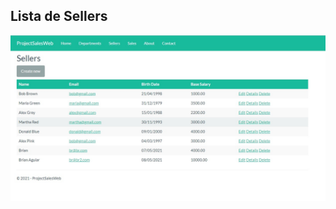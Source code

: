 <p align="center">
  <h2>Lista de Sellers</h2>
  <a href="#">
    <img align="center"  src="sales.jpg" />
  </a>
</p>
